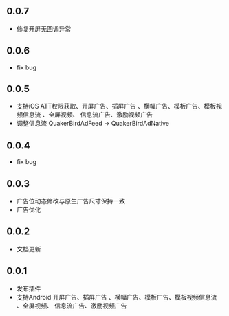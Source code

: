 ## 0.0.7
* 修复开屏无回调异常

## 0.0.6
* fix bug

## 0.0.5

* 支持iOS ATT权限获取、开屏广告、插屏广告 、横幅广告、模板广告、模板视频信息流 、全屏视频、 信息流广告、激励视频广告
* 调整信息流 QuakerBirdAdFeed -> QuakerBirdAdNative

## 0.0.4

* fix bug

## 0.0.3

* 广告位动态修改与原生广告尺寸保持一致
* 广告优化

## 0.0.2

* 文档更新

## 0.0.1

* 发布插件
* 支持Android 开屏广告、插屏广告 、横幅广告、模板广告、模板视频信息流 、全屏视频、 信息流广告、激励视频广告 

